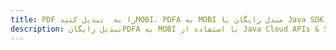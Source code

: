 ---title: PDF را به  تبدیل کنیدMOBI، PDFA به MOBI مبدل رایگان یا Java SDKdescription: تبدیل رایگانPDFA به MOBI با استفاده از Java Cloud APIs & SDK همچنین اسناد PDF را در Cloud ایجاد، ویرایش و رندر کنید.---